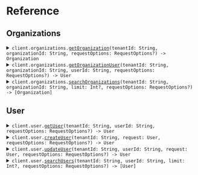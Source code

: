 # Reference
## Organizations
<details><summary><code>client.organizations.<a href="/Sources/Resources/Organizations/OrganizationsClient.swift">getOrganization</a>(tenantId: String, organizationId: String, requestOptions: RequestOptions?) -> Organization</code></summary>
<dl>
<dd>

#### 🔌 Usage

<dl>
<dd>

<dl>
<dd>

```swift
import Foundation
import PathParameters

private func main() async throws {
    let client = PathParametersClient()

    try await client.organizations.getOrganization(
        tenantId: "tenant_id",
        organizationId: "organization_id"
    )
}

try await main()
```
</dd>
</dl>
</dd>
</dl>

#### ⚙️ Parameters

<dl>
<dd>

<dl>
<dd>

**tenantId:** `String` 
    
</dd>
</dl>

<dl>
<dd>

**organizationId:** `String` 
    
</dd>
</dl>

<dl>
<dd>

**requestOptions:** `RequestOptions?` — Additional options for configuring the request, such as custom headers or timeout settings.
    
</dd>
</dl>
</dd>
</dl>


</dd>
</dl>
</details>

<details><summary><code>client.organizations.<a href="/Sources/Resources/Organizations/OrganizationsClient.swift">getOrganizationUser</a>(tenantId: String, organizationId: String, userId: String, requestOptions: RequestOptions?) -> User</code></summary>
<dl>
<dd>

#### 🔌 Usage

<dl>
<dd>

<dl>
<dd>

```swift
import Foundation
import PathParameters

private func main() async throws {
    let client = PathParametersClient()

    try await client.organizations.getOrganizationUser(
        organizationId: "organization_id",
        userId: "user_id",
        request: .init(
            organizationId: "organization_id",
            userId: "user_id"
        )
    )
}

try await main()
```
</dd>
</dl>
</dd>
</dl>

#### ⚙️ Parameters

<dl>
<dd>

<dl>
<dd>

**tenantId:** `String` 
    
</dd>
</dl>

<dl>
<dd>

**organizationId:** `String` 
    
</dd>
</dl>

<dl>
<dd>

**userId:** `String` 
    
</dd>
</dl>

<dl>
<dd>

**requestOptions:** `RequestOptions?` — Additional options for configuring the request, such as custom headers or timeout settings.
    
</dd>
</dl>
</dd>
</dl>


</dd>
</dl>
</details>

<details><summary><code>client.organizations.<a href="/Sources/Resources/Organizations/OrganizationsClient.swift">searchOrganizations</a>(tenantId: String, organizationId: String, limit: Int?, requestOptions: RequestOptions?) -> [Organization]</code></summary>
<dl>
<dd>

#### 🔌 Usage

<dl>
<dd>

<dl>
<dd>

```swift
import Foundation
import PathParameters

private func main() async throws {
    let client = PathParametersClient()

    try await client.organizations.searchOrganizations(
        organizationId: "organization_id",
        request: .init(
            organizationId: "organization_id",
            limit: 1
        )
    )
}

try await main()
```
</dd>
</dl>
</dd>
</dl>

#### ⚙️ Parameters

<dl>
<dd>

<dl>
<dd>

**tenantId:** `String` 
    
</dd>
</dl>

<dl>
<dd>

**organizationId:** `String` 
    
</dd>
</dl>

<dl>
<dd>

**limit:** `Int?` 
    
</dd>
</dl>

<dl>
<dd>

**requestOptions:** `RequestOptions?` — Additional options for configuring the request, such as custom headers or timeout settings.
    
</dd>
</dl>
</dd>
</dl>


</dd>
</dl>
</details>

## User
<details><summary><code>client.user.<a href="/Sources/Resources/User/UserClient.swift">getUser</a>(tenantId: String, userId: String, requestOptions: RequestOptions?) -> User</code></summary>
<dl>
<dd>

#### 🔌 Usage

<dl>
<dd>

<dl>
<dd>

```swift
import Foundation
import PathParameters

private func main() async throws {
    let client = PathParametersClient()

    try await client.user.getUser(
        userId: "user_id",
        request: .init(userId: "user_id")
    )
}

try await main()
```
</dd>
</dl>
</dd>
</dl>

#### ⚙️ Parameters

<dl>
<dd>

<dl>
<dd>

**tenantId:** `String` 
    
</dd>
</dl>

<dl>
<dd>

**userId:** `String` 
    
</dd>
</dl>

<dl>
<dd>

**requestOptions:** `RequestOptions?` — Additional options for configuring the request, such as custom headers or timeout settings.
    
</dd>
</dl>
</dd>
</dl>


</dd>
</dl>
</details>

<details><summary><code>client.user.<a href="/Sources/Resources/User/UserClient.swift">createUser</a>(tenantId: String, request: User, requestOptions: RequestOptions?) -> User</code></summary>
<dl>
<dd>

#### 🔌 Usage

<dl>
<dd>

<dl>
<dd>

```swift
import Foundation
import PathParameters

private func main() async throws {
    let client = PathParametersClient()

    try await client.user.createUser(
        tenantId: "tenant_id",
        request: User(
            name: "name",
            tags: [
                "tags",
                "tags"
            ]
        )
    )
}

try await main()
```
</dd>
</dl>
</dd>
</dl>

#### ⚙️ Parameters

<dl>
<dd>

<dl>
<dd>

**tenantId:** `String` 
    
</dd>
</dl>

<dl>
<dd>

**request:** `User` 
    
</dd>
</dl>

<dl>
<dd>

**requestOptions:** `RequestOptions?` — Additional options for configuring the request, such as custom headers or timeout settings.
    
</dd>
</dl>
</dd>
</dl>


</dd>
</dl>
</details>

<details><summary><code>client.user.<a href="/Sources/Resources/User/UserClient.swift">updateUser</a>(tenantId: String, userId: String, request: User, requestOptions: RequestOptions?) -> User</code></summary>
<dl>
<dd>

#### 🔌 Usage

<dl>
<dd>

<dl>
<dd>

```swift
import Foundation
import PathParameters

private func main() async throws {
    let client = PathParametersClient()

    try await client.user.updateUser(
        userId: "user_id",
        request: .init(
            userId: "user_id",
            body: User(
                name: "name",
                tags: [
                    "tags",
                    "tags"
                ]
            )
        )
    )
}

try await main()
```
</dd>
</dl>
</dd>
</dl>

#### ⚙️ Parameters

<dl>
<dd>

<dl>
<dd>

**tenantId:** `String` 
    
</dd>
</dl>

<dl>
<dd>

**userId:** `String` 
    
</dd>
</dl>

<dl>
<dd>

**request:** `User` 
    
</dd>
</dl>

<dl>
<dd>

**requestOptions:** `RequestOptions?` — Additional options for configuring the request, such as custom headers or timeout settings.
    
</dd>
</dl>
</dd>
</dl>


</dd>
</dl>
</details>

<details><summary><code>client.user.<a href="/Sources/Resources/User/UserClient.swift">searchUsers</a>(tenantId: String, userId: String, limit: Int?, requestOptions: RequestOptions?) -> [User]</code></summary>
<dl>
<dd>

#### 🔌 Usage

<dl>
<dd>

<dl>
<dd>

```swift
import Foundation
import PathParameters

private func main() async throws {
    let client = PathParametersClient()

    try await client.user.searchUsers(
        userId: "user_id",
        request: .init(
            userId: "user_id",
            limit: 1
        )
    )
}

try await main()
```
</dd>
</dl>
</dd>
</dl>

#### ⚙️ Parameters

<dl>
<dd>

<dl>
<dd>

**tenantId:** `String` 
    
</dd>
</dl>

<dl>
<dd>

**userId:** `String` 
    
</dd>
</dl>

<dl>
<dd>

**limit:** `Int?` 
    
</dd>
</dl>

<dl>
<dd>

**requestOptions:** `RequestOptions?` — Additional options for configuring the request, such as custom headers or timeout settings.
    
</dd>
</dl>
</dd>
</dl>


</dd>
</dl>
</details>
